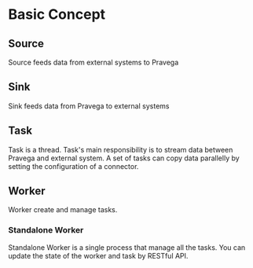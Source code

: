 # Basic Concept

## Source
Source feeds data from external systems to Pravega

## Sink
Sink feeds data from Pravega to external systems

## Task
Task is a thread. Task's main responsibility is to stream data between Pravega and external system. A set of tasks can copy data parallelly by setting the configuration of a connector. 

## Worker
Worker create and manage tasks.

### Standalone Worker
Standalone Worker is a single process that manage all the tasks. You can update the state of the worker and task by RESTful API.